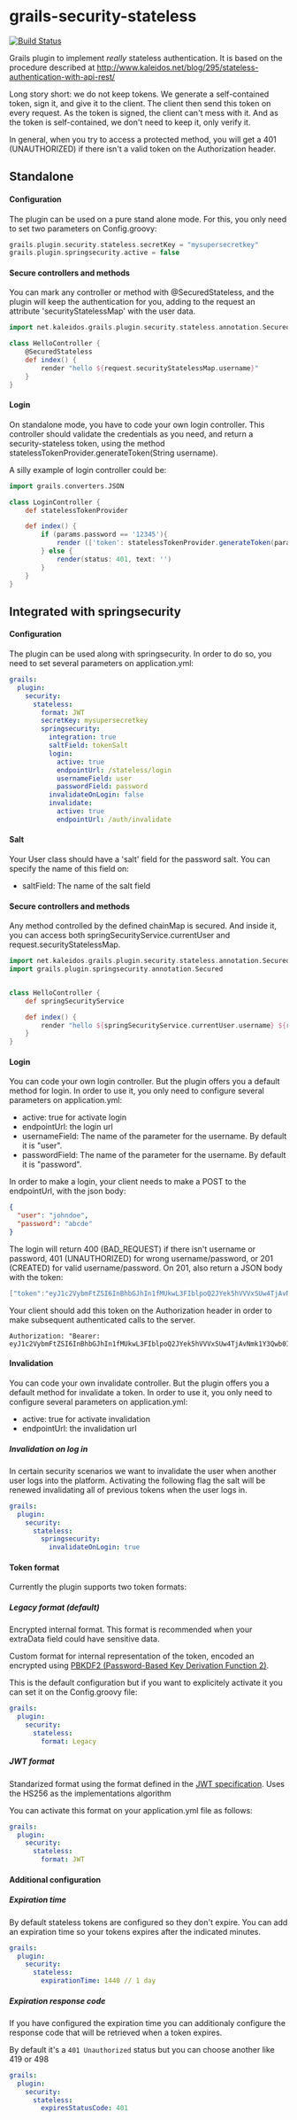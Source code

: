 grails-security-stateless
=========================
[![Build Status](https://travis-ci.org/kaleidos/grails-security-stateless.svg?branch=master)](https://travis-ci.org/kaleidos/grails-security-stateless)

  Grails plugin to implement *really* stateless authentication. It is based on the procedure described at http://www.kaleidos.net/blog/295/stateless-authentication-with-api-rest/

   Long story short: we do not keep tokens. We generate a self-contained token, sign it, and give it to the client. The client then send this token on every request. As the token is signed, the client can't mess with it. And as the token is self-contained, we don't need to keep it, only verify it.



   In general, when you try to access a protected method, you will get a 401 (UNAUTHORIZED) if there isn't a valid token on the Authorization header.


Standalone
----------

#### Configuration

The plugin can be used on a pure stand alone mode. For this, you only need to set two parameters on Config.groovy:

```groovy
grails.plugin.security.stateless.secretKey = "mysupersecretkey"
grails.plugin.springsecurity.active = false
```


#### Secure controllers and methods

You can mark any controller or method with @SecuredStateless, and the plugin will keep the authentication for you, adding to the request an attribute 'securityStatelessMap' with the user data.

```groovy
import net.kaleidos.grails.plugin.security.stateless.annotation.SecuredStateless

class HelloController {
    @SecuredStateless
    def index() {
        render "hello ${request.securityStatelessMap.username}"
    }
}
```


#### Login

On standalone mode, you have to code your own login controller. This controller should validate the credentials as you need, and return a security-stateless token, using the method statelessTokenProvider.generateToken(String username).

A silly example of login controller could be:

```groovy
import grails.converters.JSON

class LoginController {
    def statelessTokenProvider

    def index() {
        if (params.password == '12345'){
            render (['token': statelessTokenProvider.generateToken(params.user)] as JSON)
        } else {
            render(status: 401, text: '')
        }
    }
}
```

Integrated with springsecurity
------------------------------


#### Configuration

The plugin can be used along with springsecurity. In order to do so, you need to set several parameters on application.yml:

```yml
grails:
  plugin:
    security:
      stateless:
        format: JWT
        secretKey: mysupersecretkey
        springsecurity:
          integration: true
          saltField: tokenSalt
          login:
            active: true
            endpointUrl: /stateless/login
            usernameField: user
            passwordField: password
          invalidateOnLogin: false
          invalidate:
            active: true
            endpointUrl: /auth/invalidate
```

#### Salt
Your User class should have a 'salt' field for the password salt. You can specify the name of this field on:

* saltField: The name of the salt field

#### Secure controllers and methods

Any method controlled by the defined chainMap is secured. And inside it, you can access both springSecurityService.currentUser and request.securityStatelessMap.


```groovy
import net.kaleidos.grails.plugin.security.stateless.annotation.SecuredStateless
import grails.plugin.springsecurity.annotation.Secured


class HelloController {
    def springSecurityService

    def index() {
        render "hello ${springSecurityService.currentUser.username} ${request.securityStatelessMap.username}"
    }
}
```

#### Login

You can code your own login controller. But the plugin offers you a default method for login. In order to use it, you only need to configure several parameters on application.yml:


* active: true for activate login
* endpointUrl: the login url
* usernameField: The name of the parameter for the username. By default it is "user".
* passwordField: The name of the parameter for the username. By default it is "password".


In order to make a login, your client needs to make a POST to the endpointUrl, with the json body:

```JSON
{
  "user": "johndoe",
  "password": "abcde"
}
```

The login will return 400 (BAD_REQUEST) if there isn't username or password, 401 (UNAUTHORIZED) for wrong username/password, or 201 (CREATED) for valid username/password. On 201, also return a JSON body with the token:

```groovy
["token":"eyJ1c2VybmFtZSI6InBhbGJhIn1fMUkwL3FIblpoQ2JYek5hVVVxSUw4TjAvNmk1Y3Qwb0IvamhQVFdUWGpNTT0="]
```

Your client should add this token on the Authorization header in order to make subsequent authenticated calls to the server.

```
Authorization: "Bearer: eyJ1c2VybmFtZSI6InBhbGJhIn1fMUkwL3FIblpoQ2JYek5hVVVxSUw4TjAvNmk1Y3Qwb0IvamhQVFdUWGpNTT0="
```


#### Invalidation

You can code your own invalidate controller. But the plugin offers you a default method for invalidate a token. In order to use it, you only need to configure several parameters on application.yml:


* active: true for activate invalidation
* endpointUrl: the invalidation url


##### Invalidation on log in

In certain security scenarios we want to invalidate the user when another user logs into the platform. Activating
the following flag the salt will be renewed invalidating all of previous tokens when the user logs in.

```yml
grails:
  plugin:
    security:
      stateless:
        springsecurity:
          invalidateOnLogin: true
```

#### Token format
Currently the plugin supports two token formats:

##### Legacy format (default)
Encrypted internal format. This format is recommended when your extraData field could have sensitive data.

Custom format for internal representation of the token, encoded an encrypted using [PBKDF2 (Password-Based Key Derivation Function 2)](http://en.wikipedia.org/wiki/PBKDF2).

This is the default configuration but if you want to explicitely activate it you can set it on the Config.groovy file:

```yml
grails:
  plugin:
    security:
      stateless:
        format: Legacy
```


##### JWT format
Standarized format using the format defined in the [JWT specification](http://jwt.io). Uses the HS256 as the implementations algorithm

You can activate this format on your application.yml file as follows:

```yml
grails:
  plugin:
    security:
      stateless:
        format: JWT
```

#### Additional configuration
##### Expiration time
By default stateless tokens are configured so they don't expire. You can add an expiration time so your
tokens expires after the indicated minutes.

```yml
grails:
  plugin:
    security:
      stateless:
        expirationTime: 1440 // 1 day
```

##### Expiration response code
If you have configured the expiration time you can additionaly configure the response code that will be
retrieved when a token expires.

By default it's a ```401 Unauthorized``` status but you can choose another like 419 or 498

```yml
grails:
  plugin:
    security:
      stateless:
        expiresStatusCode: 401
```
